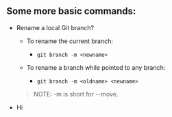 ## Some more basic commands:

- Rename a local Git branch?
  - To rename the current branch:
     - ```git branch -m <newname>```

  - To rename a branch while pointed to any branch:
     - ```git branch -m <oldname> <newname>```  

  
  >NOTE: -m is short for --move.

- Hi
